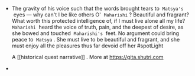 - The gravity of his voice such that the words brought tears to  `Matsya's`  eyes — why can't I be like others O'  `Maharishi` ? Beautiful and fragrant? What worth this protected intelligence of, if I must live alone all my life?  `Maharishi`  heard the voice of truth, pain, and the deepest of desire, as she bowed and touched  `Maharishi's`  feet. No argument could bring peace to  `Matsya` . She must live to be beautiful and fragrant, and she must enjoy all the pleasures thus far devoid off her #spotLight
  
  A  [[historical quest narrative]] . More at https://gita.shutri.com
-